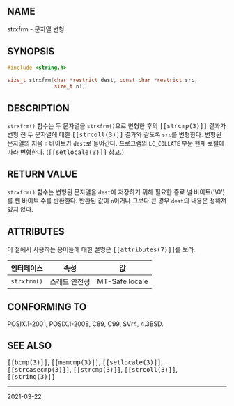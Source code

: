 ## NAME

strxfrm - 문자열 변형

## SYNOPSIS

```c
#include <string.h>

size_t strxfrm(char *restrict dest, const char *restrict src,
               size_t n);
```

## DESCRIPTION

`strxfrm()` 함수는 두 문자열을 `strxfrm()`으로 변형한 후의 <tt>[[strcmp(3)]]</tt> 결과가 변형 전 두 문자열에 대한 <tt>[[strcoll(3)]]</tt> 결과와 같도록 `src`를 변형한다. 변형된 문자열의 처음 `n` 바이트가 `dest`로 들어간다. 프로그램의 `LC_COLLATE` 부문 현재 로캘에 따라 변형한다. (<tt>[[setlocale(3)]]</tt> 참고.)

## RETURN VALUE

`strxfrm()` 함수는 변형된 문자열을 `dest`에 저장하기 위해 필요한 종료 널 바이트('\0')를 뺀 바이트 수를 반환한다. 반환된 값이 `n`이거나 그보다 큰 경우 `dest`의 내용은 정해져 있지 않다.

## ATTRIBUTES

이 절에서 사용하는 용어들에 대한 설명은 <tt>[[attributes(7)]]</tt>를 보라.

| 인터페이스 | 속성 | 값 |
| --- | --- | --- |
| `strxfrm()` | 스레드 안전성 | MT-Safe locale |

## CONFORMING TO

POSIX.1-2001, POSIX.1-2008, C89, C99, SVr4, 4.3BSD.

## SEE ALSO

<tt>[[bcmp(3)]]</tt>, <tt>[[memcmp(3)]]</tt>, <tt>[[setlocale(3)]]</tt>, <tt>[[strcasecmp(3)]]</tt>, <tt>[[strcmp(3)]]</tt>, <tt>[[strcoll(3)]]</tt>, <tt>[[string(3)]]</tt>

----

2021-03-22
